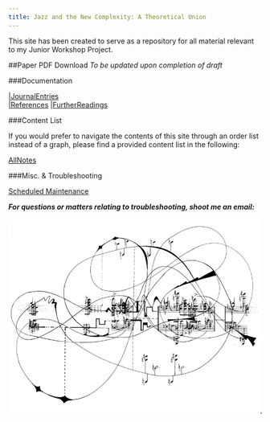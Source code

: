 ```yaml
---
title: Jazz and the New Complexity: A Theoretical Union
---
```


This site has been created to serve as a repository for all material relevant to my Junior Workshop Project. 

##Paper PDF Download
*To be updated upon completion of draft*

###Documentation

[|JournalEntries](/notes/vault/entries.md)  
[|References](/notes/vault/references.md)
[|FurtherReadings](/notes/vault/further-readings.md)

###Content List

If you would prefer to navigate the contents of this site through an order list instead of a graph, please find a provided content list in the following:

[AllNotes](/notes/vault)

###Misc. & Troubleshooting

[Scheduled Maintenance](/notes/vault/maintenance.md)

__*For questions or matters relating to troubleshooting, shoot me an email:*__


![complexity](notes/images/complexity.png) 



